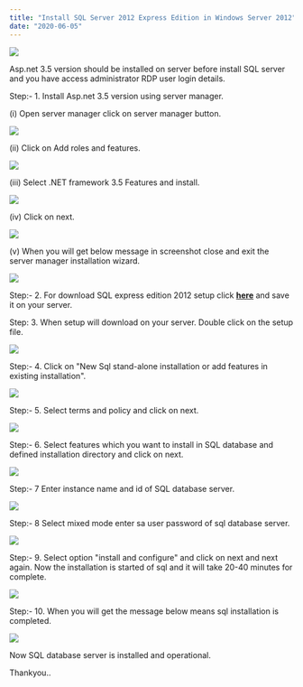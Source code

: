 ```yaml
---
title: "Install SQL Server 2012 Express Edition in Windows Server 2012"
date: "2020-06-05"
---
```


![](images/Install-SQL-Server-2012-Express-Edition-in-Windows-Server-2012_utho.jpg)

Asp.net 3.5 version should be installed on server before install SQL server and you have access administrator RDP user login details.

Step:- 1. Install Asp.net 3.5 version using server manager.

(i) Open server manager click on server manager button.

![](images/Screenshot-6-1024x619.png)

(ii) Click on Add roles and features.

![](images/Screenshot_1-7-1024x453.png)

(iii) Select .NET framework 3.5 Features and install.

![](images/Screenshot_2-7.png)

(iv) Click on next.

![](images/Screenshot_3-5.png)

(v) When you will get below message in screenshot close and exit the server manager installation wizard.

![](images/Screenshot_4-6.png)

Step:- 2. For download SQL express edition 2012 setup click **[here](https://www.microsoft.com/en-in/download/confirmation.aspx?id=29062&6B49FDFB-8E5B-4B07-BC31-15695C5A2143=1)** and save it on your server.

Step: 3. When setup will download on your server. Double click on the setup file.

![](images/Screenshot_5-5.png)

Step:- 4. Click on "New Sql stand-alone installation or add features in existing installation".

![](images/Screenshot_6-4.png)

Step:- 5. Select terms and policy and click on next.

![](images/Screenshot_7-4.png)

Step:- 6. Select features which you want to install in SQL database and defined installation directory and click on next.

![](images/Screenshot_8-4.png)

Step:- 7 Enter instance name and id of SQL database server.

![](images/Screenshot_9-4.png)

Step:- 8 Select mixed mode enter sa user password of sql database server.

![](images/Screenshot_10-1.png)

Step:- 9. Select option "install and configure" and click on next and next again. Now the installation is started of sql and it will take 20-40 minutes for complete.

![](images/Screenshot_11-2.png)

Step:- 10. When you will get the message below means sql installation is completed.

![](images/Screenshot_12.png)

Now SQL database server is installed and operational.

Thankyou..
